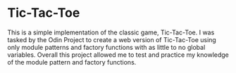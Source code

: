 # Tic-Tac-Toe

This is a simple implementation of the classic game, Tic-Tac-Toe. I was tasked by the Odin Project to create a web version of Tic-Tac-Toe using only module patterns and factory functions with as little to no global variables. Overall this project allowed me to test and practice my knowledge of the module pattern and factory functions.
